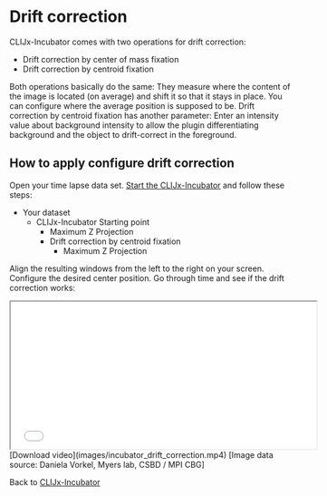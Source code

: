 # Drift correction
CLIJx-Incubator comes with two operations for drift correction:
* Drift correction by center of mass fixation
* Drift correction by centroid fixation

Both operations basically do the same: They measure where the content of the image is located (on average) and shift it
so that it stays in place. You can configure where the average position is supposed to be. 
Drift correction by centroid fixation has another parameter: Enter an intensity value about background intensity to
allow the plugin differentiating background and the object to drift-correct in the foreground.

## How to apply configure drift correction
Open your time lapse data set. [Start the CLIJx-Incubator](https://clij.github.io/incubator/getting_started) and follow these steps:

* Your dataset
  * CLIJx-Incubator Starting point
    * Maximum Z Projection
    * Drift correction by centroid fixation
      * Maximum Z Projection

Align the resulting windows from the left to the right on your screen. 
Configure the desired center position.
Go through time and see if the drift correction works:

<iframe src="images/incubator_drift_correction.mp4" width="540" height="260"></iframe>
[Download video](images/incubator_drift_correction.mp4) 
[Image data source: Daniela Vorkel, Myers lab, CSBD / MPI CBG]



Back to [CLIJx-Incubator](https://clij.github.io/incubator)